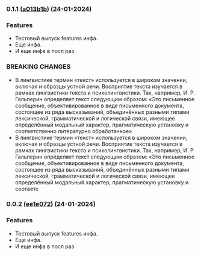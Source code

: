 ### 0.1.1 ([a013b1b](https://github.com/core-ds/bridge-to-native/commit/a013b1b)) (24-01-2024)

### Features
- Тестовый выпуск features инфа.
- Еще инфа.
- И еще инфа в посл раз
### BREAKING CHANGES
- В лингвистике термин «текст» используется в широком значении, включая и образцы устной речи. Восприятие текста изучается в рамках лингвистики текста и психолингвистики. Так, например, И. Р. Гальперин определяет текст следующим образом: «Это письменное сообщение, объективированное в виде письменного документа, состоящее из ряда высказываний, объединённых разными типами лексической, грамматической и логической связи, имеющее определённый модальный характер, прагматическую установку и соответственно литературно обработанное»
- В лингвистике термин «текст» используется в широком значении, включая и образцы устной речи. Восприятие текста изучается в рамках лингвистики текста и психолингвистики. Так, например, И. Р. Гальперин определяет текст следующим образом: «Это письменное сообщение, объективированное в виде письменного документа, состоящее из ряда высказываний, объединённых разными типами лексической, грамматической и логической связи, имеющее определённый модальный характер, прагматическую установку и соответс

### 0.0.2 ([ee1e072](https://github.com/core-ds/bridge-to-native/commit/ee1e072)) (24-01-2024)

### Features
- Тестовый выпуск features инфа.
- Еще инфа.
- И еще инфа в посл раз



